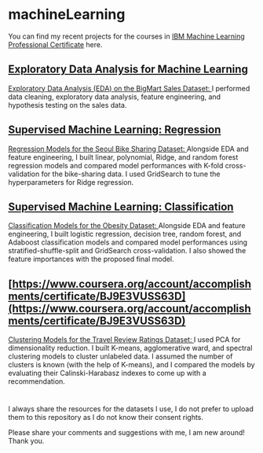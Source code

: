 # machineLearning
You can find my recent projects for the courses in [IBM Machine Learning Professional Certificate](https://www.coursera.org/professional-certificates/ibm-machine-learning?=) here.

## [Exploratory Data Analysis for Machine Learning](https://www.coursera.org/account/accomplishments/certificate/PD3LRSU43QLY)

[Exploratory Data Analysis (EDA) on the BigMart Sales Dataset: ](https://github.com/sudekc/machineLearning/blob/ac953ba66476219740b328b793d8f38651e5836a/bigmart-sales-data-eda.ipynb) I performed data cleaning, exploratory data analysis, feature engineering, and hypothesis testing on the sales data.

## [Supervised Machine Learning: Regression](https://www.coursera.org/account/accomplishments/certificate/EKSL4HAT7MRN)

[Regression Models for the Seoul Bike Sharing Dataset: ](https://github.com/sudekc/machineLearning/blob/035a398c1449e706c44a1fca0c0a8bf76a6c9d33/seoul-bike-data-regression.ipynb) Alongside EDA and feature engineering, I built linear, polynomial, Ridge, and random forest regression models and compared model performances with K-fold cross-validation for the bike-sharing data. I used GridSearch to tune the hyperparameters for Ridge regression.

## [Supervised Machine Learning: Classification](https://www.coursera.org/account/accomplishments/certificate/EVGTLZXLW5N2)

[Classification Models for the Obesity Dataset: ](https://github.com/sudekc/machineLearning/blob/035a398c1449e706c44a1fca0c0a8bf76a6c9d33/obesity-data-classification.ipynb) Alongside EDA and feature engineering, I built logistic regression, decision tree, random forest, and Adaboost classification models and compared model performances using stratified-shuffle-split and GridSearch cross-validation. I also showed the feature importances with the proposed final model.

## [https://www.coursera.org/account/accomplishments/certificate/BJ9E3VUSS63D](https://www.coursera.org/account/accomplishments/certificate/BJ9E3VUSS63D)
[Clustering Models for the Travel Review Ratings Dataset: ](https://github.com/sudekc/machineLearning/blob/27ac027a19b7d2275adb1673ca7bf53fd402b8e1/travel-review-clustering.ipynb) I used PCA for dimensionality reduction. I built K-means, agglomerative ward, and spectral clustering models to cluster unlabeled data. I assumed the number of clusters is known (with the help of K-means), and I compared the models by evaluating their Calinski-Harabasz indexes to come up with a recommendation. 

#

I always share the resources for the datasets I use, I do not prefer to upload them to this repository as I do not know their consent rights.

Please share your comments and suggestions with me, I am new around! Thank you.
